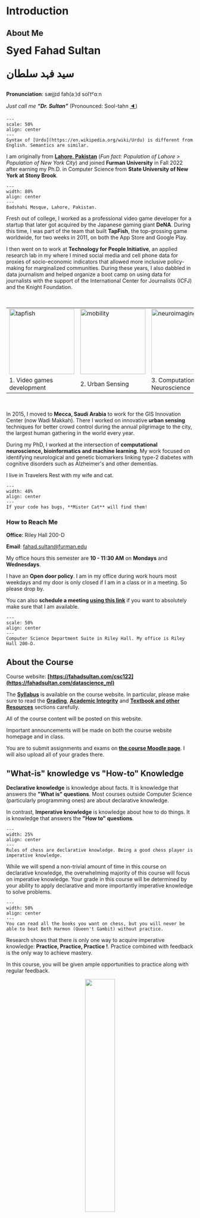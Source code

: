 
# Introduction

## About Me

<span style="font-size: 2.0em; font-weight: bold;">
Syed Fahad Sultan

سید فہد سلطان

</span>

**Pronunciation**:  sæjjɪd fah(aː)d  solˈtˤɑːn

_Just call me **“Dr. Sultan”**_ (Pronounced: Sool-tahn [🔈](https://upload.wikimedia.org/wikipedia/commons/c/cd/LL-Q9292_%28aze%29-Azerbaijani_audiorecordings-sultan.wav))

<!-- 
:::{figure-md} markdown-fig

<img src="assets/name.png" alt="name" class="bg-primary mb-1" width="50%">

::: -->

```{figure} assets/name.png
---
scale: 50%
align: center
---
Syntax of [Urdu](https://en.wikipedia.org/wiki/Urdu) is different from English. Semantics are similar. 
``` 

I am originally from **[Lahore, Pakistan](https://en.wikipedia.org/wiki/Lahore)** (_Fun fact: Population of Lahore > 
Population of New York City_) and joined **Furman University** in Fall 2022 after earning my Ph.D. in Computer Science from **State University of New York at Stony Brook**.

```{figure} assets/lahore.png
---
width: 80%
align: center
---
Badshahi Mosque, Lahore, Pakistan.
``` 

Fresh out of college, I worked as a professional video game developer for a startup that later got acquired by the Japanese gaming giant **DeNA**. During this time, I was part of the team that built **TapFish**, the top-grossing game worldwide, for two weeks in 2011, on both the App Store and Google Play.

I then went on to work at **Technology for People Initiative**, an applied research lab in my where I mined social media and cell phone data for proxies of socio-economic indicators that allowed more inclusive policy-making for marginalized communities. During these years, I also dabbled in data journalism and helped organize a boot camp on using data for journalists with the support of the International Center for Journalists (ICFJ) and the Knight Foundation.

<br/>

<table>
<tr> 
    <td> <img src="https://fahadsultan.com/datascience_ml/_images/tapfish.jpeg" alt="tapfish" height="175px"> </td>
    <td> <img src="https://fahadsultan.com/datascience_ml/_images/mobility.gif" alt="mobility" height="175px"> </td>
    <td> <img src="https://fahadsultan.com/datascience_ml/_images/neuroimaging2.jpeg" alt="neuroimaging2" height="175px"> </td>
</tr>
<tr> 
    <center><td>1. Video games development</td><td> 2. Urban Sensing </td><td> 3. Computational Neuroscience </td></center>
</tr>
</table>
<br/>

In 2015, I moved to **Mecca, Saudi Arabia** to work for the GIS Innovation Center (now Wadi Makkah). There I worked on innovative **urban sensing** techniques for better crowd control during the annual pilgrimage to the city, the largest human gathering in the world every year.

During my PhD, I worked at the intersection of **computational neuroscience, bioinformatics and machine learning**. My work focused on identifying neurological and genetic biomarkers linking type-2 diabetes with cognitive disorders such as Alzheimer's and other dementias.

I live in Travelers Rest with my wife and cat. 

```{figure} assets/mister.jpeg
---
width: 40%
align: center
---
If your code has bugs, **Mister Cat** will find them!
``` 
 
### How to Reach Me

**Office**: Riley Hall 200-D

**Email**: fahad.sultan@furman.edu

My office hours this semester are **10 - 11:30 AM** on **Mondays** and **Wednesdays**.

I have an **Open door policy**. I am in my office during work hours most weekdays and my door is only closed if I am in a class or in a meeting. So please drop by. 

You can also **schedule a meeting [using this link](https://calendly.com/ssultan-dpq/)** if you want to absolutely make sure that I am available.

```{figure} assets/office.png
---
scale: 50%
align: center
---
Computer Science Department Suite in Riley Hall. My office is Riley Hall 200-D. 
``` 

## About the Course
 
Course website: **[https://fahadsultan.com/csc122](https://fahadsultan.com/datascience_ml)**

The **[Syllabus](https://fahadsultan.com/datascience_ml/syllabus/index.html)** is available on the course website. In particular, please make sure to read the **[Grading](https://fahadsultan.com/datascience_ml/syllabus/grading.html)**, **[Academic Integrity](https://fahadsultan.com/datascience_ml/syllabus/integrity.html)** and **[Textbook and other Resources](https://fahadsultan.com/datascience_ml/syllabus/textbook.html)** sections carefully.

All of the course content will be posted on this website.

Important announcements will be made on both the course website homepage and in class. 

You are to submit assignments and exams on **[the course Moodle page](https://courses.furman.edu/course/view.php?id=17281)**. I will also upload all of your grades there.

## "What-is" knowledge vs "How-to" Knowledge

**Declarative knowledge** is knowledge about facts. It is knowledge that answers the **"What is" questions**. Most courses outside Computer Science (particularly programming ones) are about declarative knowledge.  

In contrast, **Imperative knowledge** is knowledge about how to do things. It is knowledge that answers the **"How to" questions**. 

```{figure} https://enchantedyankee.files.wordpress.com/2012/03/chess-cheat-sheet.jpg?w=921
---
width: 25%
align: center
---
Rules of chess are declarative knowledge. Being a good chess player is imperative knowledge.
```


While we will spend a non-trivial amount of time in this course on declarative knowledge, the overwhelming majority of this course will focus on imperative knowledge. Your grade in this course will be determined by your ability to apply declarative and more importantly imperative knowledge to solve problems. 

```{figure} https://www.justinkownacki.com/wp-content/uploads/2020/11/QueensGambit_1200.jpg
---
width: 50%
align: center
---
You can read all the books you want on chess, but you will never be able to beat Beth Harmon (Queen't Gambit) without practice. 
```

Research shows that there is only one way to acquire imperative knowledge: **Practice, Practice, Practice !**. Practice combined with feedback is the only way to achieve mastery.

In this course, you will be given ample opportunities to practice along with regular feedback.

<center><img src="https://theteachingdelusioncom.files.wordpress.com/2021/12/practice-feedback-loop.jpg?w=1024" width="40%"></center>

### Assignments 

Approach assignments purely as **opportunities to learn**, prepare for exams and to prepare for your career.

It is **not worth cheating** on assignments. Just come talk to me if you are struggling with an assignment. I will literally just tell you the answer. 

On assignments, expect **near maximal flexibility** from me. Every assignment will be due 10 days calendar after it is posted. 

You can schedule a time to get your assignments graded [using this link](https://calendly.com/ssultan-dpq/15-minute-meeting). 

<u>**Written Assignments:**</u>

Written assignments are to help you build a deeper understanding of algorithms and math covered in class.  

These could simply be math problems or involve tracing algorithms and dry-runs. 

Both handwritten or typed submissions are acceptable. Submissions, as always, on Moodle. 

<u>**Programming Assignments:**</u>

Programming assignments are going to be posted at the start of the lab session each week and will be due in 10 days, unless otherwise specified.

All **Programming assignments** will be graded through an **in-person code review**. You are to give a walkthrough of your code and be able to answer questions about it. 

During these code review, you will be given feedback on how to improve your code and avoid common mistakes.

You should expect questions in the exams similar to assignments.

### Class Participation

I have created 10 graded items under class participation on Moodle. In class, you will be asked to answer a question or solve a problem. You will be graded on the basis of your participation. It is your responsibility to make sure you have 10 points by the end of the semester.

There are 10 graded items under class participation on Moodle. In class, you will be asked to answer a question or solve a problem. You will be graded on the basis of your participation. It is your responsibility to make sure you have 10 points by the end of the semester.

$$\frac{24~\text{students} \times 10~\text{points needed by each student}}{15~\text{weeks} \times 2~\text{classes per week}} = 8~\text{points given out class, on average}$$


I will give out class participation points in every class class for answering or asking a question. 

Given the glut of information accessible online and otherwise in this day and age, **meaningful interactions with your peers and teachers is essentially why you are paying your college tuition**. 

Please come to class, labs and office hours 

Please ask questions during class

Please answer questions and participate in discussions during class

### Exams 

There will be **three** exams in the course, including the final. The final exam will be cumulative. Exams constitute **60%** of your course grade.

**All exams will be on computer, with a large programming component**. Questions will be posted on Moodle and you will have to submit your solutions on Moodle, just like assignments.

You will be evaluated on your ability to apply knowledge to new problems and not just on your ability to retain and recall information.

The exams, more than the assignments, are going to determine your grade.

All exams are going to be cumulative, with focus on the topics covered since last exam. 

Diligent work on the homework and assignments will be rewarded here. 

<!-- ```{figure} assets/exams.png
---
scale: 50%
align: center
---
Consistent effort and regular feedback. 
```  
-->

### Giant Asterisk * 

<i><u>**Everything is tentative and subject to change**</u></i>

```{figure} assets/complaints.jpeg
---
width: 50%
align: right
---
Complaints Box on Moodle
``` 

This is my first teaching this course. **Any and all feedback** is welcome! 

I have created an anonymous feedback poll on **Moodle**. Please use this to **anonymously** share any feedback. 
 
Share **any changes** you want me to make in the course, **at any point in the semester**. You can submit multiple times over the span of the semester.  

Think of it as a _Complaints Box_ for the course.

## ❌ <strike>Data Structures & Algrorithms</strike> <br/>✅ Complexity, Abstraction and Scalability 


The course is called **Data Structures & Algorithms**. In my opinion, a more appropriate name for the course would have been **Complexities, Abstractions and Scalability**. 

**Complexity** is the **primary challenge** we will be dealing with in this course. **Abstractions** are going to be our **primary tool** to deal with complexity. **Scalability** is the **primary goal** in this course i.e. to write code that can handle the data we have today and the data we expect to have in the future.

<hr/>

In the world of software development, **lines of code (LOC)** are often used as a metric to measure the size and complexity of a codebase. The more lines of code a project has, the larger and more intricate it is likely to be. 

How many millions of lines of code does it take to make the modern program, web service, car, or airplane possible? The figure below sheds some light on this question.

``` {figure} https://www.visualcapitalist.com/wp-content/uploads/2017/02/1276_lines_of_code_sep2015_fb.png
---
width: 65%
align: center
---
Lines Of Code (LOC) of popular software. (click to enlarge)
```

<!-- 
<img style="border: 1px solid #000" width="50%" src="https://www.visualcapitalist.com/wp-content/uploads/2017/02/1276_lines_of_code_sep2015_fb.png" align="right"> -->

The range is extraordinary: the average iPhone app has less than 50,000 lines of code, while Google’s entire code base is two billion lines for all services. The code needed for fighter jets, popular video game engines, and even the Large Hadron Collider falls somewhere in between the two. It’s been said that the modern smartphone has more lines of code than a passenger jet – and that the code for a typical car has 100 million lines of code.

In fact, the lines of code for the Apollo 11 moon lander totaled just 145,000 – and the code for the Space Shuttle was about the same. 

It’s more than what was needed to run old technologies like the Space Shuttle, a pacemaker, or even the game engine of Quake 3 – but it’s not enough to be the driving force behind the modern software that’s used in everyday life today.

A million lines of code, if printed, would be about 18,000 pages of text. That’s 14x the length of War and Peace.

How do we then manage this complexity? A large part of the answer lies in **Abstractions**. Abstractions are ways of dividing a complex system into smaller, more manageable pieces. Each piece is a **black box** or **module** that can be used without having to know how it works internally. However, the pieces are not completely opaque. They have a well-defined interface that allows us to use them without knowing how they work internally. 

```{figure} https://computersciencewiki.org/images/e/e2/Abstract_heart.png
---
width: 50%
align: center
---
Deciding on the level of details to hide in an abstraction is a key design decision in software engineering. 
```

<hr/>

On the other hand, the amount of **Data** that we have to deal with is growing exponentially. Approximately 328.77 million terabytes of data are created each day. 

```{figure} https://cdn.buttercms.com/output=f:webp/ods4p5fQVmXkFeHFP3Zx
---
width: 50%
align: center
---
Data growth is exponential. 
```

According to IBM, 90% of the data in the world today has been created in the last two years alone. This data comes from everywhere. Sensors used to gather climate information, posts to social media sites, digital pictures and videos, purchase transaction records, and cell phone GPS signals are just a few examples of big data. A 2019 study by IDC and Seagate predicts that the global datasphere will grow from 33 zettabytes in 2018 to 175 zettabytes by 2025. 

A zettabyte is one trillion gigabytes (GB). That is 1 followed by 21 zeros.


Here’s a selection of other user-generated internet content stats:

| Type of Media | Amount per Minute | Amount per Day |
|:---:|:---:|:---:|
| Emails sent | 231.4 million | 333.22 billion |
| Texts sent | 16 million | 24.04 billion |
| Google searches | 5.9 million | 8.5 billion |
| Snaps shared on Snapchat | 2.43 million | 3.5 billion |
| Pieces of content shared on Facebook | 1.7 million | 2.45 billion |
| Swipes on Tinder | 1.1 million | 1.58 billion |
| Hours streamed | 1 million | 1.44 billion |
| USD spent on Amazon | 443,000 | 637.92 million |
| USD sent on Venmo | 437,600 | 630.14 million |
| Tweets shared on Twitter | 347,200 | 499.97 million |
| Hours spent in Zoom meetings | 104,600 | 150.62 million |
| USD spent on DoorDash | 76,400 | 110.02 million |

For the software engineer this means writing code that can not only handle the data we have today, but also data that we expect to have in the future. In other words, we need to write code that is **scalable**.
<!-- 
This is a course on Complexities and their solutions using Abstractions. 

Complexities manifest themselves in many forms. The ones we are concerned with are:

1. **Time Complexity** : How long does it take for a program to run?
2. **Space Complexity** : How much memory does a program use?
3. **Organizational Complexity** : How easy is it to understand a program?

As solutions to these complexities, we will learn about **Abstractions**. Abstractions are ways of hiding the complexities of a problem and providing a simpler interface to the user. The ones we will be concerned with are:

1. **Data Abstractions** : How do we represent data in a way that is easy to use?
2. **Functional Abstractions** : How do we represent functions in a way that is easy to use?
3. **Abstract Processes** : How do we organize our code in a way that is easy to understand? -->

## Abstract Computational Processes

In this course, we are also going to spend a lot of time studying abstract **computational process** that are independent of any particular hardware or machine. Computational processes are abstract beings that inhabit computers. As they evolve, processes manipulate other abstract things called **data**. The evolution of a process is directed by a pattern of rules called a program. People create programs to direct processes. In effect, we conjure the spirits of the computer with our spells.

```{figure} https://i.giphy.com/zZRxy466qETsY.webp
---
width: 50%
align: center
---
Programming a computer is like casting a spell on it. It can be very powerful, but also very dangerous.
```

A computational process is indeed much like a sorcerer’s idea of a spirit. It cannot be seen or touched. It is not composed of matter at all. However, it is very real. It can perform intellectual work. It can answer questions. It can affect the world by disbursing money at a bank or by controlling a robot arm in a factory. The programs we use to conjure processes are like a sorcerer’s spells. They are carefully composed from symbolic expressions in arcane and esoteric programming languages that prescribe the tasks we want our processes to perform.
A computational process, in a correctly working computer, executes programs precisely and accurately. Thus, like the sorcerer’s apprentice, novice programmers must learn to understand and to anticipate the consequences of their conjuring. Even small errors, usually called **bugs**, in programs can have complex and unanticipated consequences.

Fortunately, learning to program is considerably less dangerous than learning sorcery, because the spirits we deal with are conveniently contained in a secure way. Real-world programming, however, requires care, expertise, and wisdom. A small bug in a computer-aided design program, for example, can lead to the catastrophic collapse of an airplane or a dam or the self-destruction of an industrial robot.

```{figure} https://i.gifer.com/origin/a2/a282e956c43010036c4586d0ee970fe1_w200.gif
---
width: 50%
align: center
---
A small bug in a  program can lead to catastrophic results.
```

Master software engineers have the ability to organize programs so that they can be reasonably sure that the resulting processes will perform the tasks intended. They can visualize the behavior of their systems in advance. They know how to structure programs so that unanticipated problems do not lead to catastrophic consequences, and when problems do arise, they can debug their programs. Well-designed computational systems, like well-designed automobiles or nuclear reactors, are designed in a **modular** manner, so that the parts can be constructed, replaced, and debugged separately. A significant part of the course is focused on testing software. 
<!-- 
## Elements of Programming

When we describe a language, we should pay particular attention to the means that the language provides for **combining simple ideas to form more complex ideas**. 

Every powerful programming language has three such mechanisms:

1. **Primitive elements**, which represent the simplest building blocks that the language provides,


2. **Means of combination**, by which compound _elements_ are built from simpler ones, and


3. **Means of abstraction**, by which compound _elements_ can be named and manipulated as units.

<hr/>

In programming, we deal with two kinds of elements: 
1. **Data** : stuff that we want to manipulate
2. **Functions** : rules for manipulating the data

_Functions are both elements as well as a means of abstraction. Later, we'll see that functions aren't all that different from Data_

Thus, any powerful programming language should be able to describe:  
* Primitive data and functions
* Means of combining and abstracting both functions and data -->

<hr/>

## Six Problems of Interest

A LOT of problems in computer science can be _'reduced'_ to a very small set of fundamental problems.

In this course, we are going to focus on the six of such fundamental problems. 

1. **Search** : Given a set of data, find a particular element in the set<br/>
2. **Sort** : Given a set of data, arrange the elements in a particular order<br/>

3-6. **Create, Read, Update, Delete** (CRUD)

### 1. Search

We are concerned with the process of collecting information in a computer's memory, in such a way that the information can subsequently be recovered as quickly as possible. 

```{figure} https://53.fs1.hubspotusercontent-na1.net/hub/53/hubfs/pixta_26761468_M.jpg?width=610&height=406&name=pixta_26761468_M.jpg
---
width: 50%
align: center
---
Search is a fundamental problem in computer science. It is the basis of many other problems, such as sorting, and it is the basis of many applications, such as information retrieval.
```

In this course, we are going to focus on the simplest form of search: **searching for a single element in a set of data** i.e. 
how to find the data that has been stored with a given identification. For example, in a numerical application we might want to find $f(x)$, given $x$ and a table of the values of $f$; in a nonnumerical application, we might want to find the English translation of a given Russian word.

In general, we shall suppose that a set of $N$ records has been stored, and the problem is to locate the appropriate one. As in the case of sorting, we assume that each record includes a special field called its key; this terminology is especially appropriate, because many people spend a great deal of time every day searching for their keys. We generally require the $N$ keys to be distinct, so that each key uniquely identifies its record. Algorithms for searching are presented with a so-called argument, $q$, and the problem is to find which record has $q$ as its key. 

After the search is complete, two possibilities can arise: 

1. Either the search was successful, having located the unique record containing $q$; or 
2. It was unsuccessful, having determined that $q$ is nowhere to be found. 

Formally, the search problem is defined as follows: 

--- 
**Problem ❓** $\textbf{Search}$ \
**Input**: A set of $n$ keys $S$, and a query key $q$. \
**Required Output**: The location of $q$ in $S$, if present, else $-1$. 

---

Searching is the most time-consuming part of many programs, and the substitution of a good search method for a bad one often leads to a substantial increase in speed. In fact we can often arrange the data or the data structure so that searching is eliminated entirely, by ensuring that we always know just where to find the information we need. 

<!-- <!-- Linked memory is a common way to achieve this; for example, a doubly linked list makes it unnecessary to search for the predecessor or successor of a given item. Another way to avoid searching occurs if we are allowed to choose the keys freely, since we might as well let them be the numbers {1, 2, ... , N}; then the record containing K can simply be placed in location TABLE + K. Both of these techniques were used to elimi- nate searching from the topological sorting algorithm discussed in Section 2.2.3. However, searches would have been necessary if the objects in the topological sorting algorithm had been given symbolic names instead of numbers. -->

Efficient algorithms for searching turn out to be quite important in practice.



### 2. Sort 


Typical computer science students study the basic sorting algorithms at least three times before they graduate: first in introductory programming, then in data structures, and finally in an advanced algorithms course. 

```{figure} assets/sorting.png
---
width: 50%
align: center
---
Sorting is most evident in social media apps where the homepage is a _sorted_ list of posts. The posts are sorted by a combination of factors such as time, popularity, etc.
```

Why is sorting worth so much attention? There are several reasons:

* Sorting is the basic building block that many other algorithms are built around. By understanding sorting, we obtain an amazing amount of power to solve other problems.

* Most of the interesting ideas used in the design of algorithms appear in the context of sorting, such as divide-and-conquer, data structures, and randomized algorithms.

* Computers have historically spent more time sorting than doing anything else. Research shows that a quarter of all computer cycles were spent sorting data [Knu98]. Sorting remains the most ubiquitous combinatorial algorithm problem in practice.

* Sorting is the most thoroughly studied problem in computer science. Literally dozens of different algorithms are known, most of which possess some particular advantage over all other algorithms in certain situations.

Formally, the sorting problem is defined as follows: 

--- 
**Problem ❓** $\textbf{Sorting}$ \
**Input**: A sequence of $n$ numbers $a_1, a_2, \dots, a_n$. \
**Required Output**: A permutation (reordering) $a_1', a_2', \dots, a_n'$ of the input sequence such that $a_1' \leq a_2' \leq \dots \leq a_n'$.

---

In this course, we will discuss sorting in reasonable detail, stressing how sorting can be applied to solving other problems. We will also also sorting as a way to introduce paradigms of algorithm design and analysis.

### 3-6. Create, Read, Update, Delete (CRUD)

**Create**: Adding a record to a database, inserting a node into a linked list, and inserting an element into a priority queue are all examples of the insert problem. Other names of this problem include: _Insert, Add, Post_

``` {figure} assets/crud.png
---
width: 50%
align: center
---
Every modern application performs these four essential operations on data: Create, Read, Update, and Delete. These operations are commonly referred to as CRUD operations. 
```

**Read**:  Reading or accessing data is the most fundamental problem in computer science. Other names of this problem include: _Access, Get, Fetch, Retrieve_

**Update**: For each of the following problems, we are given a set of N records, each record containing a key and some associated data, and we are given a particular key K. The problem is to modify the record containing K in some way. Other names of this problem include: _Modify, Edit, Patch_ 

**Delete**:  Deleting a record from a database, deleting a node from a linked list, and deleting an element from a priority queue are all examples of the delete problem.  Other names of this problem include: _Remove, Drop_

<img align="right" src="" width="30%">
